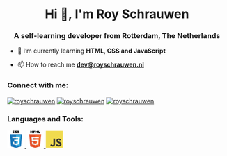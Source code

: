 <h1 align="center">Hi 👋, I'm Roy Schrauwen</h1>
<h3 align="center">A self-learning developer from Rotterdam, The Netherlands</h3>

- 🌱 I’m currently learning **HTML, CSS and JavaScript**

- 📫 How to reach me **dev@royschrauwen.nl**

<h3 align="left">Connect with me:</h3>
<p align="left">
<a href="https://codepen.io/royschrauwen" target="blank"><img align="center" src="https://raw.githubusercontent.com/rahuldkjain/github-profile-readme-generator/master/src/images/icons/Social/codepen.svg" alt="royschrauwen" height="30" width="40" /></a>
<a href="https://twitter.com/royschrauwen" target="blank"><img align="center" src="https://raw.githubusercontent.com/rahuldkjain/github-profile-readme-generator/master/src/images/icons/Social/twitter.svg" alt="royschrauwen" height="30" width="40" /></a>
<a href="https://linkedin.com/in/royschrauwen" target="blank"><img align="center" src="https://raw.githubusercontent.com/rahuldkjain/github-profile-readme-generator/master/src/images/icons/Social/linked-in-alt.svg" alt="royschrauwen" height="30" width="40" /></a>
</p>

<h3 align="left">Languages and Tools:</h3>
<p align="left"> <a href="https://www.w3schools.com/css/" target="_blank"> <img src="https://raw.githubusercontent.com/devicons/devicon/master/icons/css3/css3-original-wordmark.svg" alt="css3" width="40" height="40"/> </a> <a href="https://www.w3.org/html/" target="_blank"> <img src="https://raw.githubusercontent.com/devicons/devicon/master/icons/html5/html5-original-wordmark.svg" alt="html5" width="40" height="40"/> </a> <a href="https://developer.mozilla.org/en-US/docs/Web/JavaScript" target="_blank"> <img src="https://raw.githubusercontent.com/devicons/devicon/master/icons/javascript/javascript-original.svg" alt="javascript" width="40" height="40"/> </a> </p>

